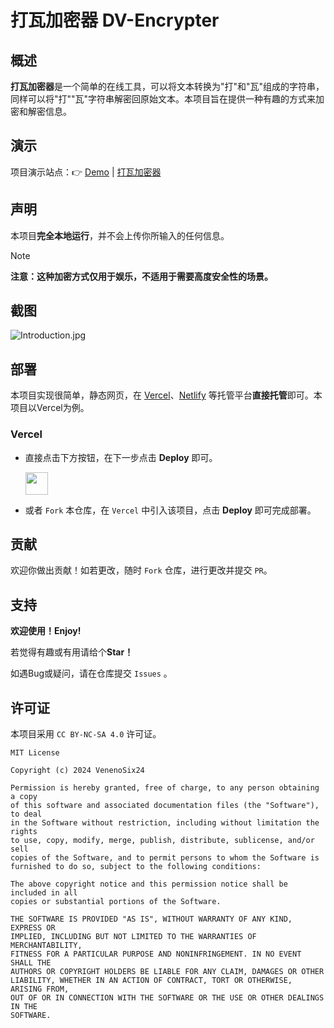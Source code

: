 # 打瓦加密器 DV-Encrypter


## 概述

**打瓦加密器**是一个简单的在线工具，可以将文本转换为"打"和"瓦"组成的字符串，同样可以将"打""瓦"字符串解密回原始文本。本项目旨在提供一种有趣的方式来加密和解密信息。

## 演示

项目演示站点：👉 [Demo](https://dava.776624.xyz/) | [打瓦加密器](https://dava.776624.xyz/)

## 声明

本项目**完全本地运行**，并不会上传你所输入的任何信息。

> [!NOTE]
> **注意：这种加密方式仅用于娱乐，不适用于需要高度安全性的场景。**

## 截图

![Introduction.jpg](https://s2.loli.net/2024/10/06/ZK3M7tEpJu1PIQd.jpg)

## 部署

本项目实现很简单，静态网页，在 [Vercel](https://vercel.com/)、[Netlify](https://app.netlify.com/) 等托管平台**直接托管**即可。本项目以Vercel为例。

### Vercel

- 直接点击下方按钮，在下一步点击 **Deploy** 即可。

  <a href="https://vercel.com/import/project?template=https://github.com/VenenoSix24/DV-Encrypter"><img src="https://vercel.com/button" height="36"  ></a>

- 或者 `Fork` 本仓库，在 `Vercel` 中引入该项目，点击 **Deploy** 即可完成部署。


## 贡献

欢迎你做出贡献！如若更改，随时 `Fork` 仓库，进行更改并提交 `PR`。

## 支持

**欢迎使用！Enjoy!**

若觉得有趣或有用请给个**Star！**

如遇Bug或疑问，请在仓库提交 `Issues` 。

## 许可证

本项目采用  `CC BY-NC-SA 4.0`  许可证。

```
MIT License

Copyright (c) 2024 VenenoSix24

Permission is hereby granted, free of charge, to any person obtaining a copy
of this software and associated documentation files (the "Software"), to deal
in the Software without restriction, including without limitation the rights
to use, copy, modify, merge, publish, distribute, sublicense, and/or sell
copies of the Software, and to permit persons to whom the Software is
furnished to do so, subject to the following conditions:

The above copyright notice and this permission notice shall be included in all
copies or substantial portions of the Software.

THE SOFTWARE IS PROVIDED "AS IS", WITHOUT WARRANTY OF ANY KIND, EXPRESS OR
IMPLIED, INCLUDING BUT NOT LIMITED TO THE WARRANTIES OF MERCHANTABILITY,
FITNESS FOR A PARTICULAR PURPOSE AND NONINFRINGEMENT. IN NO EVENT SHALL THE
AUTHORS OR COPYRIGHT HOLDERS BE LIABLE FOR ANY CLAIM, DAMAGES OR OTHER
LIABILITY, WHETHER IN AN ACTION OF CONTRACT, TORT OR OTHERWISE, ARISING FROM,
OUT OF OR IN CONNECTION WITH THE SOFTWARE OR THE USE OR OTHER DEALINGS IN THE
SOFTWARE.
```
